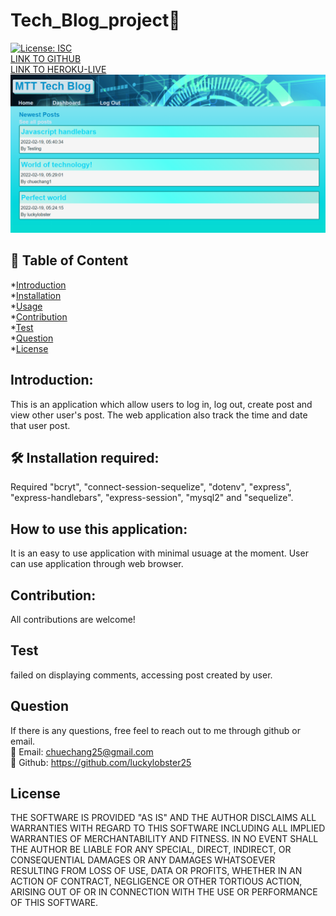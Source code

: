 # Tech_Blog_project💎
[![License: ISC](https://img.shields.io/badge/License-ISC-blue.svg)](https://opensource.org/licenses/ISC)  
[LINK TO GITHUB](https://github.com/luckylobster25/Tech-Blog)  
[LINK TO HEROKU-LIVE]()  
![DISPLAY OF APPLICATION](public/img/home-display.png)
## 📝 Table of Content
*[Introduction](#introduction)  
*[Installation](#installation)  
*[Usage](#usage)  
*[Contribution](#contribution)  
*[Test](#test)  
*[Question](#question)  
*[License](#license)  
## Introduction: 
This is an application which allow users to log in, log out, create post and view other user's post. The web application also track the time and date that user post.  
## 🛠️ Installation required:
Required "bcryt", "connect-session-sequelize", "dotenv", "express", "express-handlebars", "express-session", "mysql2" and "sequelize".  
## How to use this application:
It is an easy to use application with minimal usuage at the moment. User can use application through web browser. 
## Contribution:
All contributions are welcome! 
## Test
failed on displaying comments, accessing post created by user. 
## Question
If there is any questions, free feel to reach out to me through github or email.  
📧 Email: <chuechang25@gmail.com>  
📂 Github: <https://github.com/luckylobster25>  
## License
THE SOFTWARE IS PROVIDED "AS IS" AND THE AUTHOR DISCLAIMS ALL WARRANTIES WITH REGARD TO THIS SOFTWARE INCLUDING ALL IMPLIED WARRANTIES OF MERCHANTABILITY AND FITNESS. IN NO EVENT SHALL THE AUTHOR BE LIABLE FOR ANY SPECIAL, DIRECT, INDIRECT, OR CONSEQUENTIAL DAMAGES OR ANY DAMAGES WHATSOEVER RESULTING FROM LOSS OF USE, DATA OR PROFITS, WHETHER IN AN ACTION OF CONTRACT, NEGLIGENCE OR OTHER TORTIOUS ACTION, ARISING OUT OF OR IN CONNECTION WITH THE USE OR PERFORMANCE OF THIS SOFTWARE.  

